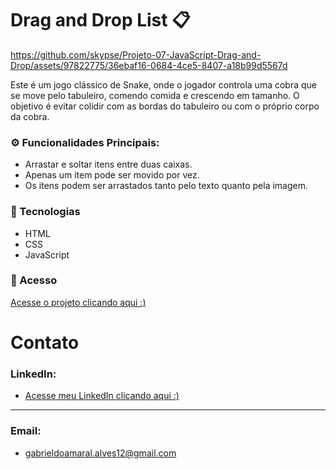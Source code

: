 # Drag and Drop List 📋
https://github.com/skypse/Projeto-07-JavaScript-Drag-and-Drop/assets/97822775/36ebaf16-0684-4ce5-8407-a18b99d5567d


Este é um jogo clássico de Snake, onde o jogador controla uma cobra que se move pelo tabuleiro, comendo comida e crescendo em tamanho. O objetivo é evitar colidir com as bordas do tabuleiro ou com o próprio corpo da cobra.

### ⚙️ Funcionalidades Principais:

- Arrastar e soltar itens entre duas caixas.
- Apenas um item pode ser movido por vez.
- Os itens podem ser arrastados tanto pelo texto quanto pela imagem.

### 🚀 Tecnologias

- HTML
- CSS
- JavaScript

### 🔗 Acesso

[Acesse o projeto clicando aqui :)](https://skypse.github.io/Projeto-07-JavaScript-Drag-and-Drop/)

# Contato
### LinkedIn:
- [Acesse meu LinkedIn clicando aqui :)](https://www.linkedin.com/in/gabriel-do-amaral-alves-3a1055236/)
----
### Email:
- gabrieldoamaral.alves12@gmail.com
